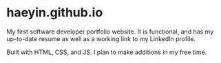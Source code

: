 # haeyin.github.io

My first software developer portfolio website.
It is functional, and has my up-to-date resume as well as a working link to my LinkedIn profile.

Built with HTML, CSS, and JS. 
I plan to make additions in my free time.
